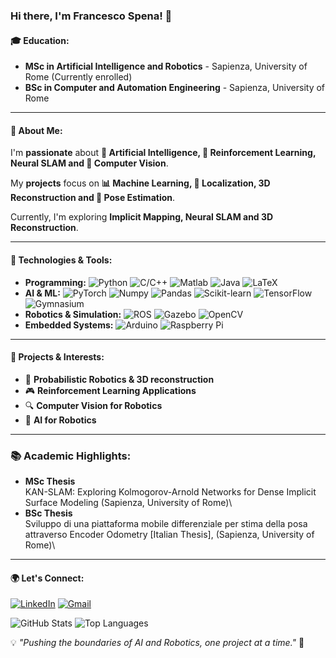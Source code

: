 ### Hi there, I'm Francesco Spena! 👋

#### 🎓 Education:
- **MSc in Artificial Intelligence and Robotics** - Sapienza, University of Rome (Currently enrolled)
- **BSc in Computer and Automation Engineering** - Sapienza, University of Rome

---
#### 🚀 About Me:
I'm **passionate** about **🤖 Artificial Intelligence, 🧠 Reinforcement Learning, Neural SLAM and 📡 Computer Vision**. 

My **projects** focus on **📊 Machine Learning, 📍 Localization, 3D Reconstruction and 📸 Pose Estimation**. 

Currently, I'm exploring **Implicit Mapping, Neural SLAM and 3D Reconstruction**.

---
#### 🔧 Technologies & Tools:
- **Programming:** ![Python](https://img.shields.io/badge/Python-3776AB?logo=python&logoColor=white) ![C/C++](https://img.shields.io/badge/C%2FC%2B%2B-00599C?logo=c%2B%2B&logoColor=white) ![Matlab](https://img.shields.io/badge/Matlab-0076A8?logo=mathworks&logoColor=white) ![Java](https://img.shields.io/badge/Java-ED8B00?logo=openjdk&logoColor=white) ![LaTeX](https://img.shields.io/badge/LaTeX-008080?logo=latex&logoColor=white)
- **AI & ML:** ![PyTorch](https://img.shields.io/badge/PyTorch-EE4C2C?logo=pytorch&logoColor=white) ![Numpy](https://img.shields.io/badge/Numpy-013243?logo=numpy&logoColor=white) ![Pandas](https://img.shields.io/badge/Pandas-150458?logo=pandas&logoColor=white) ![Scikit-learn](https://img.shields.io/badge/Scikit--learn-F7931E?logo=scikit-learn&logoColor=white) ![TensorFlow](https://img.shields.io/badge/TensorFlow-FF6F00?logo=tensorflow&logoColor=white) ![Gymnasium](https://img.shields.io/badge/Gymnasium-0081A7?logo=openai&logoColor=white) 
- **Robotics & Simulation:** ![ROS](https://img.shields.io/badge/ROS-22314E?logo=ros&logoColor=white) ![Gazebo](https://img.shields.io/badge/Gazebo-9F1A1A?logo=gazebo&logoColor=white) ![OpenCV](https://img.shields.io/badge/OpenCV-5C3EE8?logo=opencv&logoColor=white)
- **Embedded Systems:** ![Arduino](https://img.shields.io/badge/Arduino-00979D?logo=arduino&logoColor=white) ![Raspberry Pi](https://img.shields.io/badge/Raspberry%20Pi-A22846?logo=raspberrypi&logoColor=white)

---
#### 📌 Projects & Interests:
- 🤖 **Probabilistic Robotics & 3D reconstruction**
- 🎮 **Reinforcement Learning Applications**
- 🔍 **Computer Vision for Robotics**
- 📡 **AI for Robotics**
---

### 📚 Academic Highlights:
- **MSc Thesis**\
KAN-SLAM: Exploring Kolmogorov-Arnold Networks for Dense Implicit Surface Modeling (Sapienza, University of Rome)\
- **BSc Thesis**\
Sviluppo di una piattaforma mobile differenziale per stima della posa attraverso Encoder Odometry [Italian Thesis], (Sapienza, University of Rome)\

---

#### 🌍 Let's Connect:
[![LinkedIn](https://img.shields.io/badge/LinkedIn-0077B5?style=flat&logo=linkedin&logoColor=white)](https://www.linkedin.com/in/francesco-spena-97455a2a4/)
[![Gmail](https://img.shields.io/badge/Gmail-D14836?style=flat&logo=gmail&logoColor=white)](mailto:francesco.spena4@gmail.com)


![GitHub Stats](https://github-readme-stats.vercel.app/api?username=FrancescoSpena&show_icons=true&theme=radical)
![Top Languages](https://github-readme-stats.vercel.app/api/top-langs/?username=FrancescoSpena&layout=compact&theme=radical)

💡 *"Pushing the boundaries of AI and Robotics, one project at a time."* 🚀
